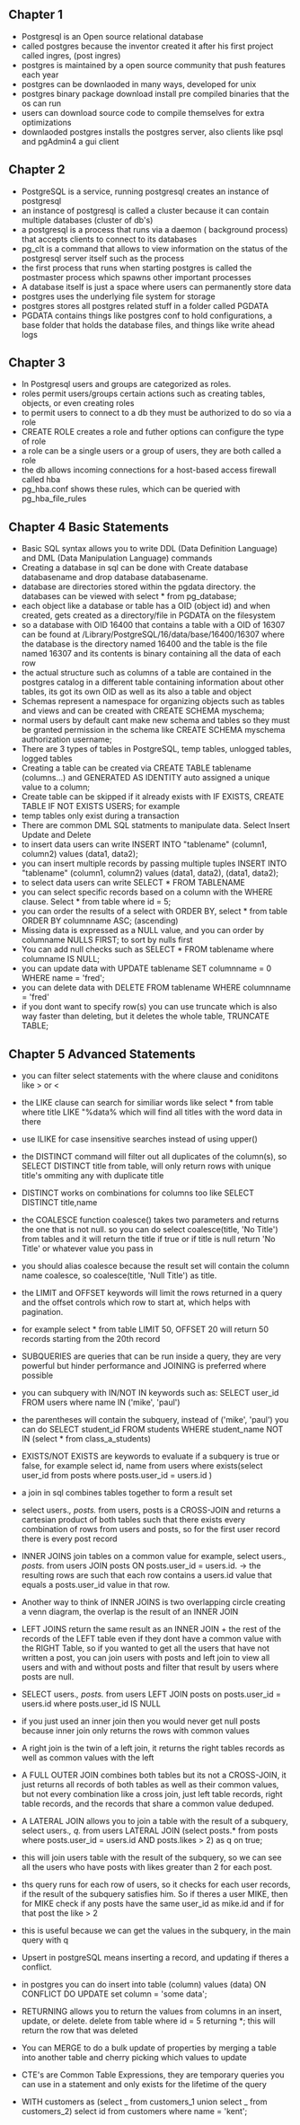 ## Chapter 1

- Postgresql is an Open source relational database
- called postgres because the inventor created it after his first project called ingres, (post ingres)
- postgres is maintained by a open source community that push features each year
- postgres can be downlaoded in many ways, developed for unix
- postgres binary package download install pre compiled binaries that the os can run
- users can download source code to compile themselves for extra optimizations
- downlaoded postgres installs the postgres server, also clients like psql and pgAdmin4 a gui client

## Chapter 2

- PostgreSQL is a service, running postgresql creates an instance of postgresql
- an instance of postgresql is called a cluster because it can contain multiple databases (cluster of db's)
- a postgresql is a process that runs via a daemon ( background process) that accepts clients to connect to its databases
- pg_clt is a command that allows to view information on the status of the postgresql server itself such as the process
- the first process that runs when starting postgres is called the postmaster process which spawns other important processes
- A database itself is just a space where users can permanently store data
- postgres uses the underlying file system for storage
- postgres stores all postgres related stuff in a folder called PGDATA
- PGDATA contains things like postgres conf to hold configurations, a base folder that holds the database files, and things like write ahead logs

## Chapter 3

- In Postgresql users and groups are categorized as roles.
- roles permit users/groups certain actions such as creating tables, objects, or even creating roles
- to permit users to connect to a db they must be authorized to do so via a role
- CREATE ROLE creates a role and futher options can configure the type of role
- a role can be a single users or a group of users, they are both called a role
- the db allows incoming connections for a host-based access firewall called hba
- pg_hba.conf shows these rules, which can be queried with pg_hba_file_rules

## Chapter 4 Basic Statements

- Basic SQL syntax allows you to write DDL (Data Definition Language) and DML (Data Manipulation Language) commands
- Creating a database in sql can be done with Create database databasename and drop database databasename.
- database are directories stored within the pgdata directory. the databases can be viewed with select \* from pg_database;
- each object like a database or table has a OID (object id) and when created, gets created as a directory/file in PGDATA on the filesystem
- so a database with OID 16400 that contains a table with a OID of 16307 can be found at /Library/PostgreSQL/16/data/base/16400/16307 where
  the database is the directory named 16400 and the table is the file named 16307 and its contents is binary containing all the data of each row
- the actual structure such as columns of a table are contained in the postgres catalog in a different table containing information about other tables,
  its got its own OID as well as its also a table and object
- Schemas represent a namespace for organizing objects such as tables and views and can be created with CREATE SCHEMA myschema;
- normal users by default cant make new schema and tables so they must be granted permission in the schema like CREATE SCHEMA myschema authorization username;
- There are 3 types of tables in PostgreSQL, temp tables, unlogged tables, logged tables
- Creating a table can be created via CREATE TABLE tablename (columns...) and GENERATED AS IDENTITY auto assigned a unique value to a column;
- Create table can be skipped if it already exists with IF EXISTS, CREATE TABLE IF NOT EXISTS USERS; for example
- temp tables only exist during a transaction
- There are common DML SQL statments to manipulate data. Select Insert Update and Delete
- to insert data users can write INSERT INTO "tablename" (column1, column2) values (data1, data2);
- you can insert multiple records by passing multiple tuples INSERT INTO "tablename" (column1, column2) values (data1, data2), (data1, data2);
- to select data users can write SELECT \* FROM TABLENAME
- you can select specific records based on a column with the WHERE clause. Select \* from table where id = 5;
- you can order the results of a select with ORDER BY, select \* from table ORDER BY columnname ASC; (ascending)
- Missing data is expressed as a NULL value, and you can order by columname NULLS FIRST; to sort by nulls first
- You can add null checks such as SELECT \* FROM tablename where columname IS NULL;
- you can update data with UPDATE tablename SET columnname = 0 WHERE name = 'fred';
- you can delete data with DELETE FROM tablename WHERE columnname = 'fred'
- if you dont want to specify row(s) you can use truncate which is also way faster than deleting, but it deletes the whole table, TRUNCATE TABLE;

## Chapter 5 Advanced Statements

- you can filter select statements with the where clause and coniditons like > or <
- the LIKE clause can search for similiar words like select \* from table where title LIKE "%data% which will find all titles with the word data in there
- use ILIKE for case insensitive searches instead of using upper()
- the DISTINCT command will filter out all duplicates of the column(s), so SELECT DISTINCT title from table, will only return rows with unique title's ommiting any with duplicate title
- DISTINCT works on combinations for columns too like SELECT DISTINCT title,name
- the COALESCE function coalesce() takes two parameters and returns the one that is not null.
  so you can do select coalesce(title, 'No Title') from tables and it will return the title if true or if title is null return 'No Title' or whatever value you pass in
- you should alias coalesce because the result set will contain the column name coalesce, so coalesce(title, 'Null Title') as title.
- the LIMIT and OFFSET keywords will limit the rows returned in a query and the offset controls which row to start at, which helps with pagination.
- for example select \* from table LIMIT 50, OFFSET 20 will return 50 records starting from the 20th record
- SUBQUERIES are queries that can be run inside a query, they are very powerful but hinder performance and JOINING is preferred where possible
- you can subquery with IN/NOT IN keywords such as: SELECT user_id FROM users where name IN ('mike', 'paul')
- the parentheses will contain the subquery, instead of ('mike', 'paul') you can do
  SELECT student_id FROM students WHERE student_name NOT IN (select \* from class_a_students)
- EXISTS/NOT EXISTS are keywords to evaluate if a subquery is true or false, for example select id, name from users where exists(select user_id from posts where posts.user_id = users.id )
- a join in sql combines tables together to form a result set
- select users._, posts._ from users, posts is a CROSS-JOIN and returns a cartesian product of
  both tables such that there exists every combination of rows from users and posts, so for the first user record there is every post record
- INNER JOINS join tables on a common value for example, select users._, posts._ from users JOIN posts ON posts.user_id = users.id. -> the resulting rows are such that each row contains a users.id value that equals a posts.user_id value in that row.
- Another way to think of INNER JOINS is two overlapping circle creating a venn diagram, the overlap is the result of an INNER JOIN
- LEFT JOINS return the same result as an INNER JOIN + the rest of the records of the LEFT table even if they dont have a common value with the RIGHT Table, so if you wanted to get all the users that have not written a post, you can join users with posts and left join to view all users and with and without posts and filter that result by users where posts are null.
- SELECT users._, posts._ from users LEFT JOIN posts on posts.user_id = users.id where posts.user_id IS NULL
- if you just used an inner join then you would never get null posts because inner join only returns the rows with common values

- A right join is the twin of a left join, it returns the right tables records as well as common values with the left

- A FULL OUTER JOIN combines both tables but its not a CROSS-JOIN, it just returns all records of both tables as well as their common values, but not every combination like a cross join, just left table records, right table records, and the records that share a common value deduped.

- A LATERAL JOIN allows you to join a table with the result of a subquery,
  select users._, q._ from users LATERAL JOIN (select posts.\* from posts where posts.user_id = users.id AND posts.likes > 2) as q on true;
- this will join users table with the result of the subquery, so we can see all the users who have posts with likes greater than 2 for each post.
- ths query runs for each row of users, so it checks for each user records, if the result of the subquery satisfies him. So if theres a user MIKE, then for MIKE check if any posts have the same user_id as mike.id and if for that post the like > 2
- this is useful because we can get the values in the subquery, in the main query with q

- Upsert in postgreSQL means inserting a record, and updating if theres a conflict.
- in postgres you can do insert into table (column) values (data) ON CONFLICT DO UPDATE set column = 'some data';

- RETURNING allows you to return the values from columns in an insert, update, or delete. delete from table where id = 5 returning \*; this will return the row that was deleted
- You can MERGE to do a bulk update of properties by merging a table into another table and cherry picking which values to update
- CTE's are Common Table Expressions, they are temporary queries you can use in a statement and only exists for the lifetime of the query
- WITH customers as (select _ from customers_1 union select _ from customers_2) select id from customers where name = 'kent';
